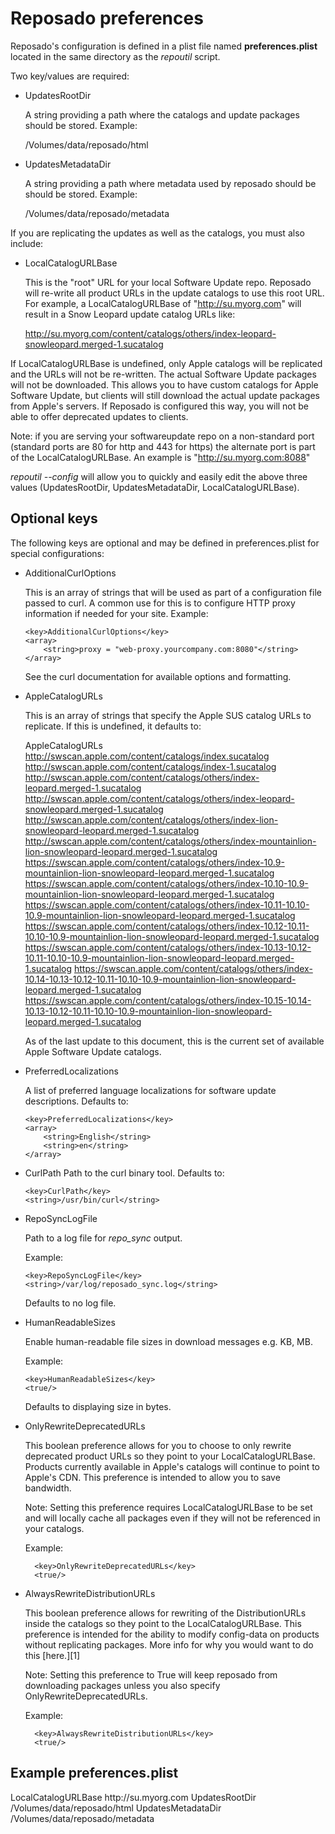 # Reposado preferences

Reposado's configuration is defined in a plist file named **preferences.plist** located in the same directory as the *repoutil* script.

Two key/values are required:

- UpdatesRootDir

  A string providing a path where the catalogs and update packages should be stored. Example:

    /Volumes/data/reposado/html

- UpdatesMetadataDir

  A string providing a path where metadata used by reposado should be should be stored. Example:

    /Volumes/data/reposado/metadata

If you are replicating the updates as well as the catalogs, you must also include:

- LocalCatalogURLBase

    This is the "root" URL for your local Software Update repo. Reposado will re-write all product URLs in the update catalogs to use this root URL. For example, a LocalCatalogURLBase of "http://su.myorg.com" will result in a Snow Leopard update catalog URLs like:

    http://su.myorg.com/content/catalogs/others/index-leopard-snowleopard.merged-1.sucatalog

If LocalCatalogURLBase is undefined, only Apple catalogs will be replicated and the URLs will not be re-written.  The actual Software Update packages will not be downloaded. This allows you to have custom catalogs for Apple Software Update, but clients will still download the actual update packages from Apple's servers. If Reposado is configured this way, you will not be able to offer deprecated updates to clients.

Note: if you are serving your softwareupdate repo on a non-standard port (standard ports are 80 for http and 443 for https) the alternate port is part of the LocalCatalogURLBase. An example is "http://su.myorg.com:8088"

*repoutil --config* will allow you to quickly and easily edit the above three values (UpdatesRootDir, UpdatesMetadataDir, LocalCatalogURLBase).


## Optional keys


The following keys are optional and may be defined in preferences.plist for special configurations:

- AdditionalCurlOptions

    This is an array of strings that will be used as part of a configuration file passed to curl. A common use for this is to configure HTTP proxy information if needed for your site. Example:

      <key>AdditionalCurlOptions</key>
      <array>
          <string>proxy = "web-proxy.yourcompany.com:8080"</string>
      </array>

  See the curl documentation for available options and formatting.

- AppleCatalogURLs

  This is an array of strings that specify the Apple SUS catalog URLs to replicate. If this is undefined, it defaults to:

    <key>AppleCatalogURLs</key>
    <array>
        <string>http://swscan.apple.com/content/catalogs/index.sucatalog</string>
        <string>http://swscan.apple.com/content/catalogs/index-1.sucatalog</string>
        <string>http://swscan.apple.com/content/catalogs/others/index-leopard.merged-1.sucatalog</string>
        <string>http://swscan.apple.com/content/catalogs/others/index-leopard-snowleopard.merged-1.sucatalog</string>
        <string>http://swscan.apple.com/content/catalogs/others/index-lion-snowleopard-leopard.merged-1.sucatalog</string>
        <string>http://swscan.apple.com/content/catalogs/others/index-mountainlion-lion-snowleopard-leopard.merged-1.sucatalog</string>
        <string>https://swscan.apple.com/content/catalogs/others/index-10.9-mountainlion-lion-snowleopard-leopard.merged-1.sucatalog</string>
        <string>https://swscan.apple.com/content/catalogs/others/index-10.10-10.9-mountainlion-lion-snowleopard-leopard.merged-1.sucatalog</string>
        <string>https://swscan.apple.com/content/catalogs/others/index-10.11-10.10-10.9-mountainlion-lion-snowleopard-leopard.merged-1.sucatalog</string>
        <string>https://swscan.apple.com/content/catalogs/others/index-10.12-10.11-10.10-10.9-mountainlion-lion-snowleopard-leopard.merged-1.sucatalog</string>
        <string>https://swscan.apple.com/content/catalogs/others/index-10.13-10.12-10.11-10.10-10.9-mountainlion-lion-snowleopard-leopard.merged-1.sucatalog</string>
        <string>https://swscan.apple.com/content/catalogs/others/index-10.14-10.13-10.12-10.11-10.10-10.9-mountainlion-lion-snowleopard-leopard.merged-1.sucatalog</string>
        <string>https://swscan.apple.com/content/catalogs/others/index-10.15-10.14-10.13-10.12-10.11-10.10-10.9-mountainlion-lion-snowleopard-leopard.merged-1.sucatalog</string>
    </array>

  As of the last update to this document, this is the current set of available Apple Software Update catalogs.

- PreferredLocalizations

  A list of preferred language localizations for software update descriptions. Defaults to:

      <key>PreferredLocalizations</key>
      <array>
          <string>English</string>
          <string>en</string>
      </array>

- CurlPath
    Path to the curl binary tool. Defaults to:

      <key>CurlPath</key>
      <string>/usr/bin/curl</string>


- RepoSyncLogFile

  Path to a log file for *repo_sync* output.

  Example:

      <key>RepoSyncLogFile</key>
      <string>/var/log/reposado_sync.log</string>

  Defaults to no log file.

- HumanReadableSizes

  Enable human-readable file sizes in download messages e.g. KB, MB.

  Example:

      <key>HumanReadableSizes</key>
      <true/>

  Defaults to displaying size in bytes.

- OnlyRewriteDeprecatedURLs

	This boolean preference allows for you to choose to only rewrite deprecated product URLs so they point to your LocalCatalogURLBase. Products currently available in Apple's catalogs will continue to point to Apple's CDN. This preference is intended to allow you to save bandwidth.

  Note: Setting this preference requires LocalCatalogURLBase to be set and will locally cache all packages even if they will not be referenced in your catalogs.

	Example:

	    <key>OnlyRewriteDeprecatedURLs</key>
	    <true/>

- AlwaysRewriteDistributionURLs

	This boolean preference allows for rewriting of the DistributionURLs inside the catalogs so they point to the LocalCatalogURLBase. This preference is intended for the ability to modify config-data on products without replicating packages. More info for why you would want to do this [here.][1]

	Note: Setting this preference to True will keep reposado from downloading packages unless you also specify OnlyRewriteDeprecatedURLs.

	Example:

	    <key>AlwaysRewriteDistributionURLs</key>
	    <true/>


## Example preferences.plist

  <?xml version="1.0" encoding="UTF-8"?>
  <!DOCTYPE plist PUBLIC "-//Apple Computer//DTD PLIST 1.0//EN" "http://www.apple.com/DTDs/PropertyList-1.0.dtd">
  <plist version="1.0">
  <dict>
      <key>LocalCatalogURLBase</key>
      <string>http://su.myorg.com</string>
      <key>UpdatesRootDir</key>
      <string>/Volumes/data/reposado/html</string>
      <key>UpdatesMetadataDir</key>
      <string>/Volumes/data/reposado/metadata</string>
  </dict>
  </plist>
